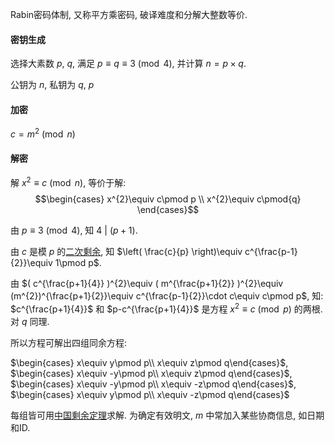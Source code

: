 Rabin密码体制, 又称平方乘密码, 破译难度和分解大整数等价.

#### 密钥生成

选择大素数 $p,\ q$, 满足 $p\equiv q\equiv 3\pmod 4$, 并计算 $n=p\times q$.

公钥为 $n$, 私钥为 $q,\ p$

#### 加密

$c=m^{2}\pmod{n}$

#### 解密

解 $x^{2}\equiv c\pmod n$, 等价于解:
$$\begin{cases}
x^{2}\equiv c\pmod p \\
x^{2}\equiv c\pmod{q} 
\end{cases}$$

由 $p\equiv 3\pmod 4$, 知 $4\ \vert\ (p+1)$.

由 $c$ 是模 $p$ 的[二次剩余](../../../Math/数论/二次剩余.md), 知 $\left( \frac{c}{p} \right)\equiv c^{\frac{p-1}{2}}\equiv 1\pmod p$.

由 $( c^{\frac{p+1}{4}} )^{2}\equiv ( m^{\frac{p+1}{2}} )^{2}\equiv (m^{2})^{\frac{p+1}{2}}\equiv c^{\frac{p-1}{2}}\cdot c\equiv c\pmod p$, 知:  
$c^{\frac{p+1}{4}}$ 和 $p-c^{\frac{p+1}{4}}$ 是方程 $x^{2}\equiv c\pmod p$ 的两根. 对 $q$ 同理.

所以方程可解出四组同余方程:  

$\begin{cases} x\equiv y\pmod p\\ x\equiv z\pmod q\end{cases}$, $\begin{cases} x\equiv -y\pmod p\\ x\equiv z\pmod q\end{cases}$, $\begin{cases} x\equiv -y\pmod p\\ x\equiv -z\pmod q\end{cases}$, $\begin{cases} x\equiv y\pmod p\\ x\equiv -z\pmod q\end{cases}$

每组皆可用[中国剩余定理](../../../Math/数论/中国剩余定理.md)求解. 为确定有效明文, $m$ 中常加入某些协商信息, 如日期和ID.
